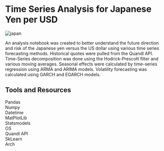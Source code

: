 # Time Series Analysis for Japanese Yen per USD

![japan](./Images/japan_photo.jpg)

An analysis notebook was created to better understand the future direction and risk of the Japanese yen versus the US dollar using various time series forecasting methods.  Historical quotes were pulled from the Quandl API.  Time-Series decomposition was done using the Hodrick-Prescott filter and various moving averages.  Seasonal effects were calculated by time-series regression using ARMA and ARIMA models.  Volatility forecasting was calculated using GARCH and EGARCH models.  


## Tools and Resources

Pandas  
Numpy  
Datetime  
MatPlotLib  
Statsmodels  
OS  
Quandl API  
SkLearn  
Arch  

